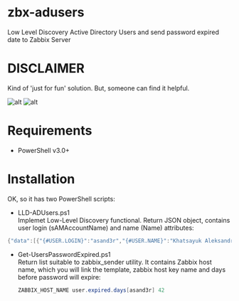# zbx-adusers
Low Level Discovery Active Directory Users and send password expired date to Zabbix Server

# DISCLAIMER
Kind of 'just for fun' solution. But, someone can find it helpful.

![alt](https://pp.userapi.com/c850532/v850532773/204a2/tXYicR_w_Ho.jpg)
![alt](https://pp.userapi.com/c850532/v850532773/204ee/bXIcI26vGwk.jpg)

# Requirements
 - PowerShell v3.0+
 
# Installation
OK, so it has two PowerShell scripts:
 - LLD-ADUsers.ps1  
   Implemet Low-Level Discovery functional. Return JSON object, contains user login (sAMAccountName) and name (Name) attributes:
  ```powershell
  {"data":[{"{#USER.LOGIN}":"asand3r","{#USER.NAME}":"Khatsayuk Aleksandr Andreevich"}]}     
  ```
 - Get-UsersPasswordExpired.ps1  
   Return list suitable to zabbix_sender utility. It contains Zabbix host name, which you will link the template, zabbix host key name and days before password will expire: 
   ```powershell
   ZABBIX_HOST_NAME user.expired.days[asand3r] 42
   ```
